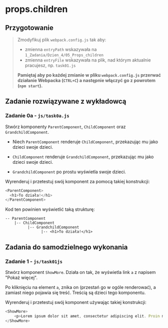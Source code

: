 # props.children

## Przygotowanie
> Zmodyfikuj plik `webpack.config.js` tak aby:
> - zmienna `entryPath` wskazywała na `1_Zadania/Dzien_4/05_Props_children`
> - zmienna `entryFile` wskazywała na plik, nad którym aktualnie pracujesz, np. `task01.js`
>
> **Pamiętaj aby po każdej zmianie w pliku `webpack.config.js` przerwać działanie Webpacka (`CTRL+C`) a następnie włączyć go z powrotem (`npm start`).**

## Zadanie rozwiązywane z wykładowcą

### Zadanie 0a - `js/task0a.js`

Stwórz komponenty `ParentComponent`, `ChildComponent` oraz `GrandchildComponent`.

- Niech `ParentComponent` renderuje `ChildComponent`, przekazując mu jako dzieci swoje dzieci.

- `ChildComponent` renderuje `GrandchildComponent`, przekazując mu jako dzieci swoje dzieci.

- `GrandchildComponent` po prostu wyświetla swoje dzieci.

Wyrenderuj i przetestuj swój komponent za pomocą takiej konstrukcji:
```js
<ParentComponent>
  <h1>To działa!</h1>
</ParentComponent>
```

Kod ten powinien wyświetlić taką strukturę:
```
-- ParentComponent
    |-- ChildComponent
          |-- GrandchildComponent
                |-- <h1>To działa!</h1>
```


## Zadania do samodzielnego wykonania

### Zadanie 1 - `js/task01js`

Stwórz komponent `ShowMore`. Działa on tak, że wyświetla link `a` z napisem "Pokaż więcej".

Po kliknięciu na element `a`, znika on (przestań go w ogóle renderować), a zamiast niego pojawia się treść. Treścią są dzieci tego komponentu.

Wyrenderuj i przetestuj swój komponent używając takiej konstrukcji:
```js
<ShowMore>
    <p>Lorem ipsum dolor sit amet, consectetur adipiscing elit. Proin mollis enim eget iaculis fermentum. Nulla facilisi. Morbi auctor quis leo ut efficitur. Duis a nulla sed nunc vestibulum condimentum ac vitae lorem. Vestibulum at ornare lacus, in euismod diam. Fusce varius, justo convallis varius elementum, quam felis molestie purus, accumsan imperdiet lacus nulla sed nunc. Suspendisse efficitur risus vel ante pharetra cursus.</p>
</ShowMore>
```
